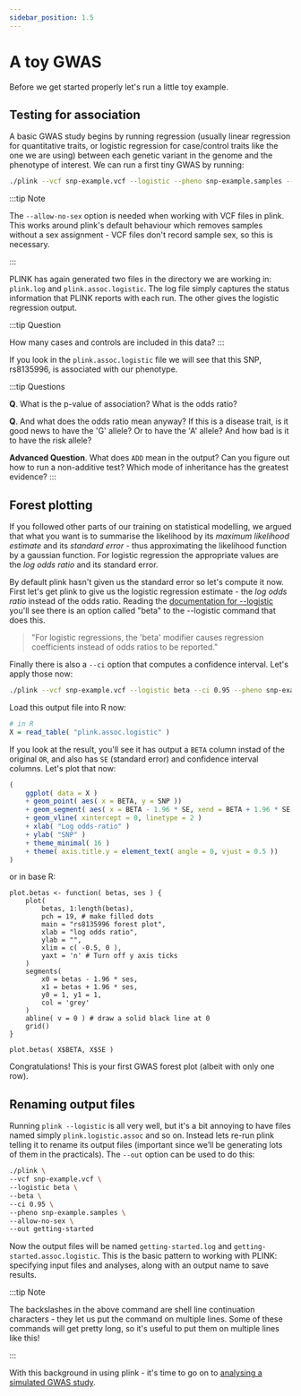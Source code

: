 ```yaml
---
sidebar_position: 1.5
---
```


# A toy GWAS

Before we get started properly let's run a little toy example.

## Testing for association

A basic GWAS study begins by running regression (usually linear regression for quantitative traits,
or logistic regression for case/control traits like the one we are using) between each genetic
variant in the genome and the phenotype of interest. We can run a first tiny GWAS by running:

```sh
./plink --vcf snp-example.vcf --logistic --pheno snp-example.samples --allow-no-sex
```

:::tip Note

The `--allow-no-sex` option is needed when working with VCF files in plink. This works around plink's default behaviour which
removes samples without a sex assignment - VCF files don't record sample sex, so this is necessary.

:::

PLINK has again generated two files in the directory we are working in: `plink.log` and `plink.assoc.logistic`. The log file
simply captures the status information that PLINK reports with each run. The other gives the logistic regression output.

:::tip Question

How many cases and controls are included in this data?
:::

If you look in the `plink.assoc.logistic` file we will see that this SNP, rs8135996, is associated with our phenotype.

:::tip Questions

**Q**. What is the p-value of association?  What is the odds ratio?

**Q**. And what does the odds ratio mean anyway? If this is a disease trait, is it good news to
have the 'G' allele? Or to have the 'A' allele? And how bad is it to have the risk allele?

**Advanced Question**. What does `ADD` mean in the output? Can you figure out how to run a
non-additive test? Which mode of inheritance has the greatest evidence?
:::

## Forest plotting

If you followed other parts of our training on statistical modelling, we argued that what you want is to summarise the
likelihood by its *maximum likelihood estimate* and its *standard error* - thus approximating the likelihood function by a
gaussian function. For logistic regression the appropriate values are the *log odds ratio* and its standard error.

By default plink hasn't given us the standard error so let's compute it now. 
First let's get plink to give us the logistic regression estimate - the *log odds ratio* instead of the odds ratio.
Reading the [documentation for
--logistic](https://www.cog-genomics.org/plink/1.9/assoc#linear) you'll see there is an option called "beta" to the --logistic
command that does this.  

> "For logistic regressions, the 'beta' modifier causes regression coefficients instead of odds ratios to be reported."

Finally there is also a `--ci` option that computes a confidence interval.  Let's apply those now:

```sh
./plink --vcf snp-example.vcf --logistic beta --ci 0.95 --pheno snp-example.samples --allow-no-sex
```

Load this output file into R now:
```R
# in R
X = read_table( "plink.assoc.logistic" )
```

If you look at the result, you'll see it has output a `BETA` column instad of the original `OR`, and also has `SE` (standard
error) and confidence interval columns.  Let's plot that now:

```r
(
	ggplot( data = X )
	+ geom_point( aes( x = BETA, y = SNP ))
	+ geom_segment( aes( x = BETA - 1.96 * SE, xend = BETA + 1.96 * SE, y = SNP, yend = SNP ))
	+ geom_vline( xintercept = 0, linetype = 2 )
	+ xlab( "Log odds-ratio" )
	+ ylab( "SNP" )
	+ theme_minimal( 16 )
	+ theme( axis.title.y = element_text( angle = 0, vjust = 0.5 ))
)
```

or in base R:

```
plot.betas <- function( betas, ses ) {
	plot(
		betas, 1:length(betas),
		pch = 19, # make filled dots
		main = "rs8135996 forest plot",
		xlab = "log odds ratio",
		ylab = "",
		xlim = c( -0.5, 0 ),
		yaxt = 'n' # Turn off y axis ticks
	)
	segments(
		x0 = betas - 1.96 * ses,
		x1 = betas + 1.96 * ses,
		y0 = 1, y1 = 1,
		col = 'grey'
	)
	abline( v = 0 ) # draw a solid black line at 0
	grid()
}

plot.betas( X$BETA, X$SE )
```

Congratulations! This is your first GWAS forest plot (albeit with only one row).

## Renaming output files

Running `plink --logistic` is all very well, but it's a bit annoying to have files named simply `plink.logistic.assoc`
and so on.  Instead lets re-run plink telling it to rename its output files (important since we’ll be generating lots of
them in the practicals).  The `--out` option can be used to do this:

```sh
./plink \
--vcf snp-example.vcf \
--logistic beta \
--beta \
--ci 0.95 \
--pheno snp-example.samples \
--allow-no-sex \
--out getting-started
```

Now the output files will be named `getting-started.log` and `getting-started.assoc.logistic`. This is the basic pattern
to working with PLINK: specifying input files and analyses, along with an output name to save results.

:::tip Note

The backslashes in the above command are shell line continuation characters - they let us put the command on multiple lines.
Some of these commands will get pretty long, so it's useful to put them on multiple lines like this!

:::

With this background in using plink - it's time to go on to [analysing a simulated GWAS study](gwas_quality_control.md).

